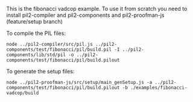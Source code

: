This is the fibonacci vadcop example.
To use it from scratch you need to install pil2-compiler and pil2-components and pil2-proofman-js (feature/setup branch)

To compile the PIL files:

```
node ../pil2-compiler/src/pil.js ../pil2-components/test/fibonacci/pil/build.pil -I ../pil2-components/lib/std/pil -o ../pil2-components/test/fibonacci/pil/build.pilout
```

To generate the setup files:

```
node ../pil2-proofman-js/src/setup/main_genSetup.js -a ../pil2-components/test/fibonacci/pil/build.pilout -b ./examples/fibonacci-vadcop/build
```
